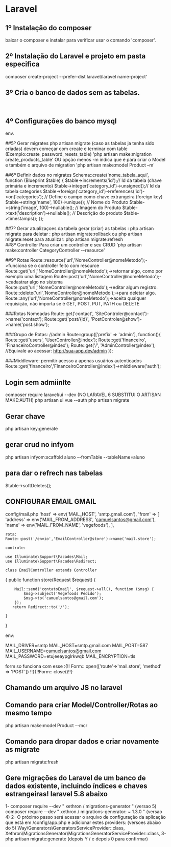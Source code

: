 # Laravel

## 1º Instalação do composer
baixar o composer e instalar para verificar usar o comando 'composer'.
<br>
## 2º Instalação do Laravel e projeto em pasta especifica
composer create-project --prefer-dist laravel/laravel name-project'
<br>
## 3º Cria o banco de dados sem as tabelas.
<br>

## 4º Configurações do banco mysql
env.

##5º Gerar migrates
php artisan migrate (caso as tabelas ja tenha sido criadas)
devem começar com create e terminar com table (Exemplo:create_password_resets_table)
'php artisan make:migration create_products_table' OU
opção menos -m indica que é para criar o Model e também o arquivo de migration
'php artisan make:model Product –m'
<br>

##6º Definir dados no migrates
Schema::create('nome_tabela_aqui', function (Blueprint $table) { 
	$table->increments('id');// Id da tabela (chave primária e incremento)
    $table->integer('category_id')->unsigned();// Id da tabela categories
    $table->foreign('category_id')->references('id')->on('categories'); // Define o campo como chave extrangeira (foreign key)
    $table->string('name', 100)->unique(); // Nome do Produto
    $table->string('image', 100)->nullable(); // Imagem do Produto
    $table->text('description')->nullable(); // Descrição do produto
    $table->timestamps();
});
<br>

##7º Gerar atualizaçoes da tabela
gerar (criar) as tabelas : php artisan migrate
para deletar : php artisan migrate:rollback ou php artisan migrate:reset
para atualizar: php artisan migrate:refresh
<br>
##8º Controller
Para criar um controller e seu CRUD
'php artisan make:controller CategoryController --resource'

##9º Rotas
Route::resource('url','NomeController@nomeMetodo');->funciona se o controller feito com resource
Route::get('url','NomeController@nomeMetodo');->retornar algo, como por exemplo uma listagem
Route::post('url','NomeController@nomeMetodo');->cadastrar algo no sistema
Route::put('url','NomeController@nomeMetodo');->editar algum registro.
Route::delete('url','NomeController@nomeMetodo');->para deletar algo.
Route::any('url','NomeController@nomeMetodo');->aceita qualquer requisição, não importa se é GET, POST, PUT, PATH ou DELETE

###Rotas Nomeadas
Route::get('contact', 'SiteControler@contact')->name('contact');
Route::get('post/{id}', 'PostControler@show')->name('post.show');

###Grupo de Rotas:
//admin
Route::group(['prefix' => 'admin'], function(){
    Route::get('users', 'UserController@index');
    Route::get('financeiro', 'FinanceiroController@index');
    Route::get('/', 'AdminController@index');
    //Equivale ao acessar: http://sua-app.dev/admin
});

###Middleware:
permitir acesso a apenas usuários autenticados
Route::get('financeiro','FinanceiroController@index')->middleware('auth');
<br>

## Login sem admiinlte

composer require laravel/ui --dev (NO LARAVEL 6 SUBSTITUI O ARTISAN MAKE:AUTH)
php artisan ui vue --auth
php artisan migrate

## Gerar chave 

php artisan key:generate

## gerar crud no infyom

php artisan infyom:scaffold aluno --fromTable --tableName=aluno

## para dar o refrech nas tabelas 

$table->softDeletes();

## CONFIGURAR EMAIL GMAIL
   config/mail.php
   'host' => env('MAIL_HOST', 'smtp.gmail.com'),
   'from' => [
        'address' => env('MAIL_FROM_ADDRESS', 'camuelsantos@gmail.com'),
        'name' => env('MAIL_FROM_NAME', 'vegefoods'),
    ],

    rota: 
    Route::post('/envio','EmailController@store')->name('mail.store');

    controle:

    use Illuminate\Support\Facades\Mail;
    use Illuminate\Support\Facades\Redirect;

    class EmailController extends Controller
{
    public function store(Request $request)
    {

        Mail::send('contatoEmail', $request->all(), function ($msg) {
            $msg->subject('Vegefoods Pedido');
            $msg->to('camuelsantos@gmail.com');
        });
       return Redirect::to('/');

    }
}

env:

MAIL_DRIVER=smtp
MAIL_HOST=smtp.gmail.com
MAIL_PORT=587
MAIL_USERNAME=camuelsantos@gmail.com
MAIL_PASSWORD=etujeeaypglrkwqb
MAIL_ENCRYPTION=tls

form so funciona com esse :{!! Form:: open(['route'=>'mail.store', 'method' => 'POST']) !!}{!!Form:: close()!!}

## Chamando um arquivo JS no laravel
   <script type="text/javascript" src="<?php echo asset('public/js/funcao.js')?>"></script>
## Comando para criar Model/Controller/Rotas ao mesmo tempo
   php artisan make:model Product --mcr
## Comando para dropar dados e criar novamente as migrate
   php artisan migrate:fresh
## Gere migrações do Laravel de um banco de dados existente, incluindo índices e chaves estrangeiras! laravel 5.8 abaixo
   1- composer require --dev " xethron / migrations-generator " (versao 5)
      composer require --dev " xethron / migrations-generator: ~ 1.3.0 " (versao 4)
   2- O próximo passo será acessar o arquivo de configuração da aplicação que está em /config/app.php e adicionar estes providers: (versoes abaixo do 5)
   	Way\Generators\GeneratorsServiceProvider::class,
	Xethron\MigrationsGenerator\MigrationsGeneratorServiceProvider::class,
   3- php artisan migrate:generate (depois Y / e depois 0 para confirmar)
